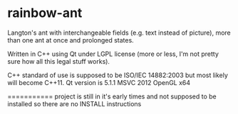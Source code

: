 rainbow-ant
===========

Langton's ant with interchangeable fields (e.g. text instead of picture), more than one ant at once and prolonged states.

Written in C++ using Qt under LGPL license (more or less, I'm not pretty sure how all this legal stuff works).

C++ standard of use is supposed to be ISO/IEC 14882:2003 but most likely will become C++11.
Qt version is 5.1.1 MSVC 2012 OpenGL x64

===========
project is still in it's early times and not supposed to be installed so there are no INSTALL instructions
